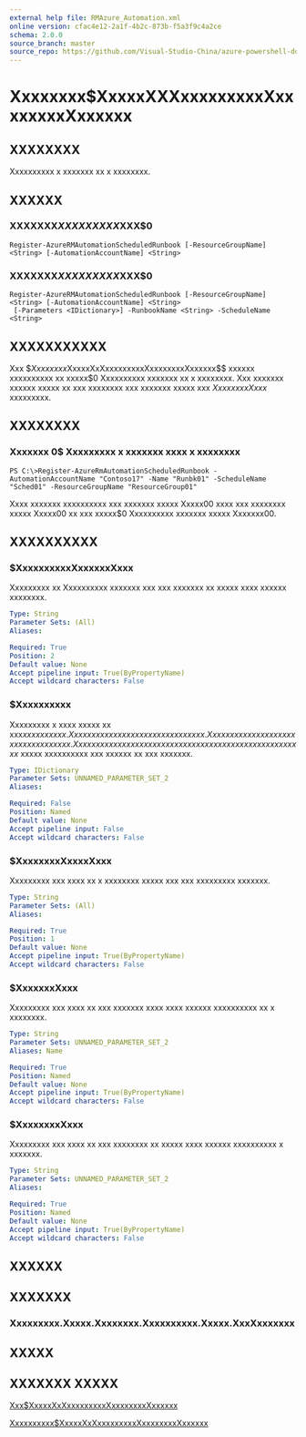 ```yaml
---
external help file: RMAzure_Automation.xml
online version: cfac4e12-2a1f-4b2c-873b-f5a3f9c4a2ce
schema: 2.0.0
source_branch: master
source_repo: https://github.com/Visual-Studio-China/azure-powershell-docs-int
---
```


# Xxxxxxxx$XxxxxXXXxxxxxxxxxXxxxxxxxxXxxxxxx
## XXXXXXXX
Xxxxxxxxxx x xxxxxxx xx x xxxxxxxx.

## XXXXXX

### XXXXXXX$XXXXXXXXX$XXX$0
```
Register-AzureRMAutomationScheduledRunbook [-ResourceGroupName] <String> [-AutomationAccountName] <String>
```

### XXXXXXX$XXXXXXXXX$XXX$0
```
Register-AzureRMAutomationScheduledRunbook [-ResourceGroupName] <String> [-AutomationAccountName] <String>
 [-Parameters <IDictionary>] -RunbookName <String> -ScheduleName <String>
```

## XXXXXXXXXXX
Xxx $$Xxxxxxxx$XxxxxXxXxxxxxxxxxXxxxxxxxxXxxxxxx$$ xxxxxx xxxxxxxxxx xx xxxxx$0 Xxxxxxxxxx xxxxxxx xx x xxxxxxxx.
Xxx xxxxxxx xxxxxx xxxxx xx xxx xxxxxxxx xxx xxxxxxx xxxxx xxx $XxxxxxxxXxxx$ xxxxxxxxx.

## XXXXXXXX

### Xxxxxxx 0$ Xxxxxxxxx x xxxxxxx xxxx x xxxxxxxx
```
PS C:\>Register-AzureRmAutomationScheduledRunbook -AutomationAccountName "Contoso17" -Name "Runbk01" -ScheduleName "Sched01" -ResourceGroupName "ResourceGroup01"
```

Xxxx xxxxxxx xxxxxxxxxx xxx xxxxxxx xxxxx Xxxxx00 xxxx xxx xxxxxxxx xxxxx Xxxxx00 xx xxx xxxxx$0 Xxxxxxxxxx xxxxxxx xxxxx Xxxxxxx00.

## XXXXXXXXXX

### $XxxxxxxxxxXxxxxxxXxxx
Xxxxxxxxx xx Xxxxxxxxxx xxxxxxx xxx xxx xxxxxxx xx xxxxx xxxx xxxxxx xxxxxxxx.

```yaml
Type: String
Parameter Sets: (All)
Aliases: 

Required: True
Position: 2
Default value: None
Accept pipeline input: True(ByPropertyName)
Accept wildcard characters: False
```

### $Xxxxxxxxxx
Xxxxxxxxx x xxxx xxxxx xx xxx$xxxxx xxxxx.
Xxx xxxx xxx xxxxxxx xxxxxxxxx xxxxx.
Xxx xxxxxx xxx xxxxxxx xxxxxxxxx xxxxxx.
Xxxx xxx xxxxxxx xxxxxx xx xxxxxxxx xx xxx xxxxxxxxxx xxxxxxxx$ xxxxx xxxxxxxxxx xxx xxxxxx xx xxx xxxxxxx.

```yaml
Type: IDictionary
Parameter Sets: UNNAMED_PARAMETER_SET_2
Aliases: 

Required: False
Position: Named
Default value: None
Accept pipeline input: False
Accept wildcard characters: False
```

### $XxxxxxxxXxxxxXxxx
Xxxxxxxxx xxx xxxx xx x xxxxxxxx xxxxx xxx xxx xxxxxxxxx xxxxxxx.

```yaml
Type: String
Parameter Sets: (All)
Aliases: 

Required: True
Position: 1
Default value: None
Accept pipeline input: True(ByPropertyName)
Accept wildcard characters: False
```

### $XxxxxxxXxxx
Xxxxxxxxx xxx xxxx xx xxx xxxxxxx xxxx xxxx xxxxxx xxxxxxxxxx xx x xxxxxxxx.

```yaml
Type: String
Parameter Sets: UNNAMED_PARAMETER_SET_2
Aliases: Name

Required: True
Position: Named
Default value: None
Accept pipeline input: True(ByPropertyName)
Accept wildcard characters: False
```

### $XxxxxxxxXxxx
Xxxxxxxxx xxx xxxx xx xxx xxxxxxxx xx xxxxx xxxx xxxxxx xxxxxxxxxx x xxxxxxx.

```yaml
Type: String
Parameter Sets: UNNAMED_PARAMETER_SET_2
Aliases: 

Required: True
Position: Named
Default value: None
Accept pipeline input: True(ByPropertyName)
Accept wildcard characters: False
```

## XXXXXX

## XXXXXXX

### Xxxxxxxxx.Xxxxx.Xxxxxxxx.Xxxxxxxxxx.Xxxxx.XxxXxxxxxxx

## XXXXX

## XXXXXXX XXXXX

[Xxx$XxxxxXxXxxxxxxxxxXxxxxxxxxXxxxxxx](cfac4e12-2a1f-4b2c-873b-f5a3f9c4a2ce)

[Xxxxxxxxxx$XxxxxXxXxxxxxxxxxXxxxxxxxxXxxxxxx](a56fc467-f64d-4453-9b55-cdd5cad1aa98)



